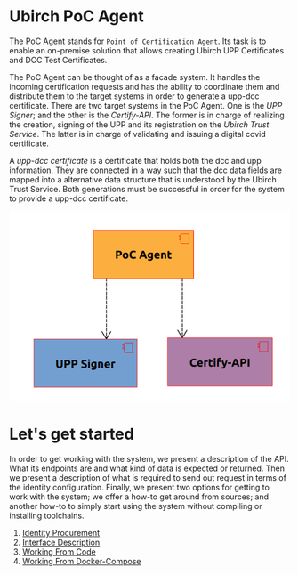 # Ubirch PoC Agent

The PoC Agent stands for `Point of Certification Agent`. Its task is to enable an on-premise solution that allows creating Ubirch UPP Certificates and DCC Test Certificates.

The PoC Agent can be thought of as a facade system. It handles the incoming certification requests and has the ability to coordinate them and distribute them to the target systems in order to generate a upp-dcc certificate. There are two target systems in the PoC Agent. One is the _UPP Signer_; and the other is the _Certify-API_. The former is in charge of realizing the creation, signing of the UPP and its registration on the _Ubirch Trust Service_. The latter is in charge of validating and issuing a digital covid certificate. 

A _upp-dcc certificate_ is a certificate that holds both the dcc and upp information. They are connected in a way such that the dcc data fields are mapped into a alternative data structure that is understood by the Ubirch Trust Service. Both generations must be successful in order for the system to provide a upp-dcc certificate.

![Description](./assets/poc_agent.png)

# Let's get started

In order to get working with the system, we present a description of the API. What its endpoints are and what kind of data is expected or returned. Then we present a description of what is required to send out request in terms of the identity configuration. Finally, we present two options for getting to work with the system; we offer a how-to get around from sources; and another how-to to simply start using the system without compiling or installing toolchains.

1. [Identity Procurement](./docs/identity_procurement.md)
2. [Interface Description](./docs/interface_description.md)
3. [Working From Code](./docs/working_from_code.md)
4. [Working From Docker-Compose](./docs/working_from_docker_compose.md)
